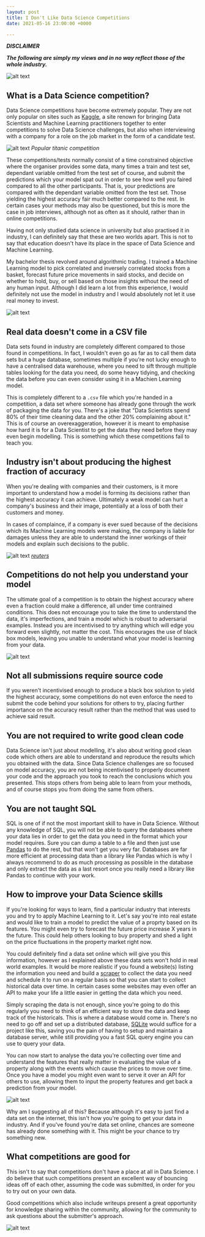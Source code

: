 ```yaml
---
layout: post
title: I Don't Like Data Science Competitions
date: 2021-05-16 23:00:00 +0000

---
```


***DISCLAIMER***

***The following are simply my views and in no way reflect those of the whole industry.***

![alt text](/images/audience-booing.gif "Logo Title Text 1")

## What is a Data Science competition?

Data Science competitions have become extremely popular. They are not only popular on sites such as [Kaggle](https://www.kaggle.com/), a site renown for bringing Data Scientists and Machine Learning practitioners together to enter competitions to solve Data Science challenges, but also when interviewing with a company for a role on the job market in the form of a candidate test.

![alt text](/images/titanic-competition.png "Logo Title Text 1")
*Popular titanic competition*

These competitions/tests normally consist of a time constrained objective where the organiser provides some data, many times a train and test set, dependant variable omitted from the test set of course, and submit the predictions which your model spat out in order to see how well you faired compared to all the other participants. That is, your predictions are compared with the dependant variable omitted from the test set. Those yielding the highest accuracy fair much better compared to the rest. In certain cases your methods may also be questioned, but this is more the case in job interviews, although not as often as it should, rather than in online competitions.

Having not only studied data science in university but also practised it in industry, I can definitely say that these are two worlds apart. This is not to say that education doesn't have its place in the space of Data Science and Machine Learning.

My bachelor thesis revolved around algorithmic trading. I trained a Machine Learning model to pick correlated and inversely correlated stocks from a basket, forecast future price movements in said stocks, and decide on whether to hold, buy, or sell based on those insights without the need of any human input. Although I did learn a lot from this experience, I would definitely not use the model in industry and I would absolutely not let it use real money to invest.

![alt text](/images/algorithmic-trading.jpg "Logo Title Text 1")

## Real data doesn't come in a CSV file

Data sets found in industry are completely different compared to those found in competitions. In fact, I wouldn't even go as far as to call them data sets but a huge database, sometimes multiple if you're not lucky enough to have a centralised data warehouse, where you need to sift through multiple tables looking for the data you need, do some heavy tidying, and checking the data before you can even consider using it in a Machien Learning model.

This is completely different to a `.csv` file which you're handed in a competition, a data set where someone has already gone through the work of packaging the data for you. There's a joke that "Data Scientists spend 80% of their time cleaning data and the other 20% complaining about it." This is of course an overexaggeration, however it is meant to emphasise how hard it is for a Data Scientist to get the data they need before they may even begin modelling. This is something which these competitions fail to teach you.

## Industry isn't about producing the highest fraction of accuracy

When you're dealing with companies and their customers, is it more important to understand how a model is forming its decisions rather than the highest accuracy it can achieve. Ultimately a weak model can hurt a company's business and their image, potentially at a loss of both their customers and money.

In cases of complaince, if a company is ever sued because of the decisions which its Machine Learning models were making, the company is liable for damages unless they are able to understand the inner workings of their models and explain such decisions to the public.

![alt text](/images/amazon-ai-scandal.png "Logo Title Text 1")
*[reuters](https://www.reuters.com/article/us-amazon-com-jobs-automation-insight-idUSKCN1MK08G)*

## Competitions do not help you understand your model

The ultimate goal of a competition is to obtain the highest accuracy where even a fraction could make a difference, all under time contrained conditions. This does not encourage you to take the time to understand the data, it's imperfections, and train a model which is robust to adversarial examples. Instead you are incentivised to try anything which will edge you forward even slightly, not matter the cost. This encourages the use of black box models, leaving you unable to understand what your model is learning from your data.

![alt text](/images/data-science.jpg "Logo Title Text 1")

## Not all submissions require source code

If you weren't incentivised enough to produce a black box solution to yield the highest accuracy, some competitions do not even enforce the need to submit the code behind your solutions for others to try, placing further importance on the accuracy result rather than the method that was used to achieve said result.

## You are not required to write good clean code

Data Science isn't just about modelling, it's also about writing good clean code which others are able to understand and reproduce the results which you obtained with the data. Since Data Science challenges are so focused on model accuracy, you are not being incentivised to properly document your code and the approach you took to reach the conclusions which you presented. This stops others from being able to learn from your methods, and of course stops you from doing the same from others.

## You are not taught SQL

SQL is one of if not the most important skill to have in Data Science. Without any knowledge of SQL, you will not be able to query the databases where your data lies in order to get the data you need in the format which your model requires. Sure you can dump a table to a file and then just use [Pandas](https://pandas.pydata.org/) to do the rest, but that won't get you very far. Databases are far more efficient at processing data than a library like Pandas which is why I always recommend to do as much processing as possible in the database and only extract the data as a last resort once you really need a library like Pandas to continue with your work.

## How to improve your Data Science skills

If you're looking for ways to learn, find a particular industry that interests you and try to apply Machine Learning to it. Let's say you're into real estate and would like to train a model to predict the value of a proprty based on its features. You might even try to forecast the future price increase X years in the future. This could help others looking to buy property and shed a light on the price fluctuations in the property market right now.

You could definitely find a data set online which will give you this information, however as I explained above these data sets won't hold in real world examples. It would be more realistic if you found a website(s) listing the information you need and build a [scraper](https://scrapy.org/) to collect the data you need and schedule it to run on a regular basis so that you can start to collect historical data over time. In certain cases some websites may even offer an API to make your life a little easier in getting the data which you need.

Simply scraping the data is not enough, since you're going to do this regularly you need to think of an efficient way to store the data and keep track of the historicals. This is where a database would come in. There's no need to go off and set up a distributed database, [SQLite](https://www.sqlite.org/index.html) would suffice for a project like this, saving you the pain of having to setup and maintain a database server, while still providing you a fast SQL query engine you can use to query your data.

You can now start to analyse the data you're collecting over time and understand the features that really matter in evaluating the value of a property along with the events which cause the prices to move over time. Once you have a model you might even want to serve it over an API for others to use, allowing them to input the property features and get back a prediction from your model.

![alt text](/images/hacker-man.jpg "Logo Title Text 1")

Why am I suggesting all of this? Because although it's easy to just find a data set on the internet, this isn't how you're going to get your data in industry. And if you've found you're data set online, chances are someone has already done something with it. This might be your chance to try something new.

## What competitions are good for

This isn't to say that competitions don't have a place at all in Data Science. I do believe that such competitions present an excellent way of bouncing ideas off of each other, assuming the code was submitted, in order for you to try out on your own data.

Good competitions which also include writeups present a great opportunity for knowledge sharing within the community, allowing for the community to ask questions about the submitter's approach.

![alt text](/images/sharing-is-caring.jpg "Logo Title Text 1")